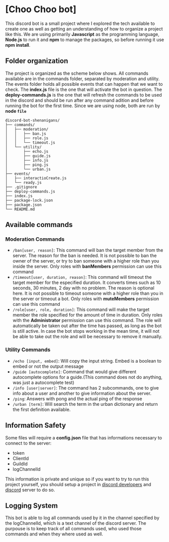 # [Choo Choo bot]

This discord bot is a small project where I explored the tech available to create 
one as well as getting an understanding of how to organize a project like this. We are using primarily **Javascript** as the programming language, **Node.js** to run it and **npm** to manage the packages, so before running it use **npm install**.

## Folder organization

The project is organized as the scheme below shows. All commands available are in the commands folder, separated by moderation and utility. The events folder holds all possible events that can happen that we want to check. The **index.js** file is the one that will activate the bot in question. The **deploy-commands.js** is the one that will refresh the commands to be used in the discord and should be run after any command adition and before running the bot for the first time. Since we are using node, both are run by **node `file`**

```
discord-bot-shenanigans/
├── commands/
│   ├── moderation/
│   │   ├── ban.js
│   │   ├── role.js
│   │   └── timeout.js
│   └── utility/
│       ├── echo.js
│       ├── guide.js
│       ├── info.js
│       ├── ping.js
│       └── urban.js
├── events/
│   ├── interactioCreate.js
│   └── ready.js
├── .gitignore
├── deploy-commands.js
├── index.js
├── package-lock.json
├── package.json
└── README.md
```

## Available commands

### Moderation Commands

- `/ban[user, reason]`: This command will ban the target member from the server. The reason for the ban is needed. It is not possible to ban the owner of the server, or try to ban someone with a higher role than you inside the server. Only roles with **banMembers** permission can use this command
- `/timeout[user, duration, reason]`: This command will timeout the target member for the especified duration. It converts times such as 10 seconds, 30 minutes, 2 day with no problem. The reason is optional here. It is not possible to timeout someone with a higher role than you in the server or timeout a bot. Only roles with **muteMembers** permission can use this command
- `/role[user, role, duration]`: This command will make the target member the role specified for the amount of time in duration. Only roles with the **Administrator** permission can use this command. The role will automatically be taken out after the time has passed, as long as the bot is still active. In case the bot stops working in the mean time, it will not be able to take out the role and will be necessary to remove it manually.
  

### Utility Commands

- `/echo [input, embed]`: Will copy the input string. Embed is a boolean to embed or not the output message
- `/guide [autocomplete]`: Command that would give different autocomplete options for a guide.(This command does not do anything, was just a autocomplete test)
- `/info [user|server]`: The command has 2 subcommands, one to give info about a user and another to give information about the server.
- `/ping`: Answers with pong and the actual ping of the response
- `/urban [term]`: Will search the term in the urban dictionary and return the first definition available.

## Information Safety

Some files will require a **config.json** file that has informations necessary to connect to the server:

- token
- ClientId
- GuildId
- logChannelId

This information is private and unique so if you want to try to run this project yourself, you should setup a project in [discord developers](https://discord.com/developers/docs/intro) and [discord](https://discord.com/) server to do so.

## Logging System

This bot is able to log all commands used by it in the channel specified by the logChannelId, which is a text channel of the discord server. The purpouse is to keep track of all commands used, who used those commands and when they where used as well.